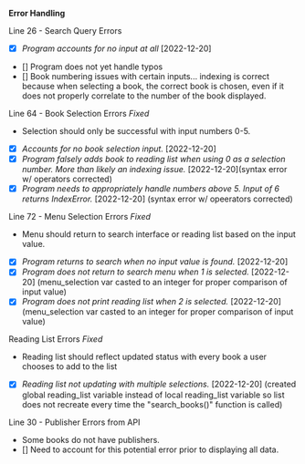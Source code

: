 **Error Handling**

Line 26 - Search Query Errors 
- [X] *Program accounts for no input at all* [2022-12-20]
- [] Program does not yet handle typos
- [] Book numbering issues with certain inputs... indexing is correct because when selecting a book, the correct book is chosen, even if it does not properly correlate to the number of the book displayed.

Line 64 - Book Selection Errors *Fixed*
- Selection should only be successful with input numbers 0-5.
- [X] *Accounts for no book selection input.* [2022-12-20]
- [X] *Program falsely adds book to reading list when using 0 as a selection number. More than likely an indexing issue.* [2022-12-20](syntax error w/ operators corrected)
- [X] *Program needs to appropriately handle numbers above 5. Input of 6 returns IndexError.* [2022-12-20] (syntax error w/ opeerators corrected)

Line 72 - Menu Selection Errors *Fixed*
- Menu should return to search interface or reading list based on the input value.
- [X] *Program returns to search when no input value is found.* [2022-12-20]
- [X] *Program does not return to search menu when 1 is selected.* [2022-12-20] (menu_selection var casted to an integer for proper comparison of input value)
- [X] *Program does not print reading list when 2 is selected.* [2022-12-20] (menu_selection var casted to an integer for proper comparison of input value)

Reading List Errors *Fixed*
- Reading list should reflect updated status with every book a user chooses to add to the list 
- [X] *Reading list not updating with multiple selections.* [2022-12-20] (created global reading_list variable instead of local reading_list variable so list does not recreate every time the "search_books()" function is called)

Line 30 - Publisher Errors from API
- Some books do not have publishers. 
- [] Need to account for this potential error prior to displaying all data.
  